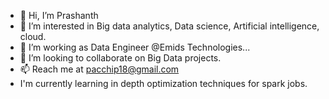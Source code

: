 - 👋 Hi, I’m Prashanth
- 👀 I’m interested in Big data analytics, Data science, Artificial intelligence, cloud.
- 🌱 I’m working as Data Engineer @Emids Technologies...
- 💞️ I’m looking to collaborate on Big Data projects.
- 📫 Reach me at pacchip18@gmail.com
- I'm currently learning in depth optimization techniques for spark jobs.

<!---
pacchip18/pacchip18 is a ✨ special ✨ repository because its `README.md` (this file) appears on your GitHub profile.
You can click the Preview link to take a look at your changes.
--->

